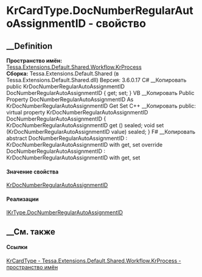 # KrCardType.DocNumberRegularAutoAssignmentID - свойство
##  __Definition
 **Пространство имён:**
[Tessa.Extensions.Default.Shared.Workflow.KrProcess](N_Tessa_Extensions_Default_Shared_Workflow_KrProcess.htm)  
 **Сборка:** Tessa.Extensions.Default.Shared (в
Tessa.Extensions.Default.Shared.dll) Версия: 3.6.0.17
C# __Копировать
     public KrDocNumberRegularAutoAssignmentID DocNumberRegularAutoAssignmentID { get; set; }
VB __Копировать
     Public Property DocNumberRegularAutoAssignmentID As KrDocNumberRegularAutoAssignmentID
    	Get
    	Set
C++ __Копировать
     public:
    virtual property KrDocNumberRegularAutoAssignmentID DocNumberRegularAutoAssignmentID {
    	KrDocNumberRegularAutoAssignmentID get () sealed;
    	void set (KrDocNumberRegularAutoAssignmentID value) sealed;
    }
F# __Копировать
     abstract DocNumberRegularAutoAssignmentID : KrDocNumberRegularAutoAssignmentID with get, set
    override DocNumberRegularAutoAssignmentID : KrDocNumberRegularAutoAssignmentID with get, set
#### Значение свойства
[KrDocNumberRegularAutoAssignmentID](T_Tessa_Extensions_Default_Shared_Workflow_KrProcess_KrDocNumberRegularAutoAssignmentID.htm)
#### Реализации
[IKrType.DocNumberRegularAutoAssignmentID](P_Tessa_Extensions_Default_Shared_Workflow_KrProcess_IKrType_DocNumberRegularAutoAssignmentID.htm)  
##  __См. также
#### Ссылки
[KrCardType -
](T_Tessa_Extensions_Default_Shared_Workflow_KrProcess_KrCardType.htm)
[Tessa.Extensions.Default.Shared.Workflow.KrProcess - пространство
имён](N_Tessa_Extensions_Default_Shared_Workflow_KrProcess.htm)
